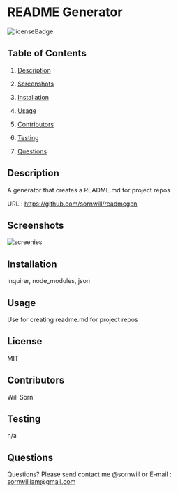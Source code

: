 # README Generator

  ![licenseBadge](https://img.shields.io/badge/license-MIT-brightgreen)

  ## Table of Contents 

  1. [Description](#description)

  2. [Screenshots](#screenshots)  

  3. [Installation](#installation)

  4. [Usage](#usage)

  5. [Contributors](#contributors)

  6. [Testing](#testing)

  7. [Questions](#questions)


  ## Description 
  A generator  that creates a README.md  for project repos 

  URL : https://github.com/sornwill/readmegen

  ## Screenshots
  ![screenies](https://media.giphy.com/media/Pgu8r4y9Vb5SND7uEu/giphy.gif)

  ## Installation
  inquirer, node_modules, json 

  ## Usage
  Use for creating readme.md for project repos 

  ## License
  MIT 

  ## Contributors
  Will Sorn 

  ## Testing
  n/a 

  ## Questions
  Questions? Please send contact me @sornwill or E-mail : sornwilliam@gmail.com
